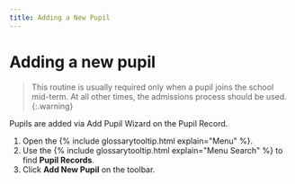 ```yaml
---
title: Adding a New Pupil
---
```


# Adding a new pupil

> This routine is usually required only when a pupil joins the school mid-term. At all other times, the admissions process should be used.
{:.warning}

Pupils are added via Add Pupil Wizard on the Pupil Record.

1. Open the {% include glossarytooltip.html explain="Menu" %}.
1. Use the {% include glossarytooltip.html explain="Menu Search" %} to find **Pupil Records**.
1. Click **Add New Pupil** on the toolbar.